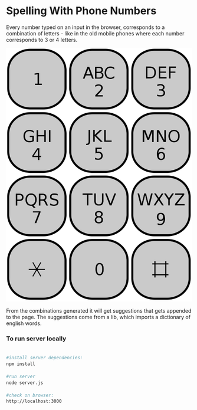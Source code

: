 # Spelling With Phone Numbers

Every number typed on an input in the browser, corresponds to a combination of letters - like in the old mobile phones where each number corresponds to 3 or 4 letters. 

![Phone Keyboard](./phonekeyboard.png)

From the combinations generated it will get suggestions that gets appended to the page. The suggestions come from a lib, which imports a dictionary of english words.

### To run server locally
```bash

#install server dependencies:
npm install

#run server
node server.js

#check on browser:
http://localhost:3000
